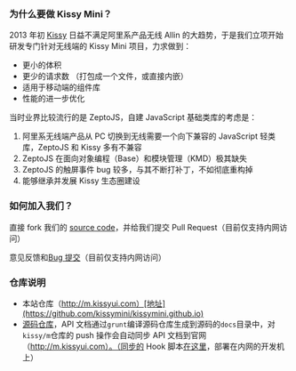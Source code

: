 ### 为什么要做 Kissy Mini？

2013 年初 [Kissy](http://docs.kissyui.com/) 日益不满足阿里系产品无线 Allin 的大趋势，于是我们立项开始研发专门针对无线端的 Kissy Mini 项目，力求做到：

* 更小的体积
* 更少的请求数 （打包成一个文件，或直接内嵌）
* 适用于移动端的组件库
* 性能的进一步优化

当时业界比较流行的是 ZeptoJS，自建 JavaScript 基础类库的考虑是：

1. 阿里系无线端产品从 PC 切换到无线需要一个向下兼容的 JavaScript 轻类库，ZeptoJS 和 Kissy 多有不兼容
1. ZeptoJS 在面向对象编程（Base）和模块管理（KMD）极其缺失
1. ZeptoJS 的触屏事件 bug 较多，与其不断打补丁，不如彻底重构掉
1. 能够继承并发展 Kissy 生态圈建设

### 如何加入我们？

直接 fork 我们的 [source code](http://gitlab.alibaba-inc.com/kissy/m)，并给我们提交 Pull Request（目前仅支持内网访问）

意见反馈和[Bug 提交](http://gitlab.alibaba-inc.com/kissy/m/issues)（目前仅支持内网访问）

### 仓库说明

- 本站仓库（http://m.kissyui.com）[地址](https://github.com/kissymini/kissymini.github.io)
- [源码仓库](http://gitlab.alibaba-inc.com/kissy/m)，API 文档通过`grunt`编译源码仓库生成到源码的`docs`目录中，对`kissy/m`仓库的 push 操作会自动同步 API 文档到官网（http://m.kissyui.com）。（同步的 Hook 脚本[在这里](http://gitlab.alibaba-inc.com/trip-tools/kissy-mini-site)，部署在内网的开发机上）

